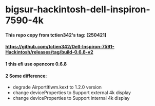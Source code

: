 # bigsur-hackintosh-dell-inspiron-7590-4k

#### This repo copy from tctien342's tag: [250421] 
#### https://github.com/tctien342/Dell-Inspiron-7591-Hackintosh/releases/tag/build-0.6.8-v2

#### 1 this efi use opencore 0.6.8 
#### 2 Some difference:
* degrade AirportItlwm.kext to 1.2.0 version
* change deviceProperties to Support external 4k display
* change deviceProperties to Support internal 4k display
